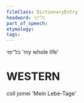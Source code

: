 ```yaml
---
fileClass: DictionaryEntry
headword: כּל־ימי
part_of_speech: 
etymology: 
tags: 
---
```

כּל־ימי
'my whole life'

WESTERN
========

coll jomei 'Mein Lebe-Tage'